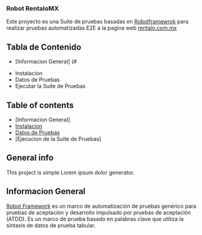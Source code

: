 ### Robot RentaloMX
Este proyecto es una Suite de pruebas basadas en [Robotframewrok](http://www.robotframework.org/) para realizar pruebas automatizadas E2E a la pagina web [rentalo.com.mx](https://rentalo.com.mx)

## Tabla de Contenido
* [Informacion General] (#
- Instalacion
- Datos de Pruebas
- Ejecutar la Suite de Pruebas

## Table of contents
* [Informacion General]
* [Instalacion](#insta)
* [Datos de Pruebas](#setup)
* [Ejecucion de la Suite de Pruebas]

## General info
This project is simple Lorem ipsum dolor generator.

## Informacion General
[Robot Framework](https://robotframework.org/) es un marco de automatización de pruebas genérico para pruebas de aceptación y desarrollo impulsado por pruebas de aceptación (ATDD). Es un marco de prueba basado en palabras clave que utiliza la sintaxis de datos de prueba tabular.
